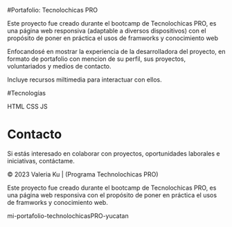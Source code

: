 #Portafolio: Tecnolochicas PRO

Este proyecto fue creado durante el bootcamp de Tecnolochicas PRO, es una página web responsiva (adaptable a diversos dispositivos) con el propósito de poner en práctica el usos de framworks y conocimiento web

Enfocandosé en mostrar la experiencia de la desarrolladora del proyecto, en formato de portafolio con mencion de su perfil, sus proyectos, voluntariados y medios de contacto.

Incluye recursos miltimedia para interactuar con ellos.

#Tecnologías

HTML
CSS
JS

# Contacto

Si estás interesado en colaborar con proyectos, oportunidades laborales e iniciativas, contáctame.

© 2023 Valeria Ku | (Programa Technolochicas PRO)


Este proyecto fue creado durante el bootcamp de Tecnolochicas PRO, es una página web responsiva con el propósito de poner en práctica el usos de framworks y conocimiento web.

mi-portafolio-technolochicasPRO-yucatan